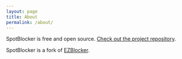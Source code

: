 ```yaml
---
layout: page
title: About
permalink: /about/
---
```


SpotBlocker is free and open source. [Check out the project repository](https://github.com/TheEyeOfBrows/SpotBlocker).

SpotBlocker is a fork of [EZBlocker](https://www.ericzhang.me/projects/spotify-ad-blocker-ezblocker).

